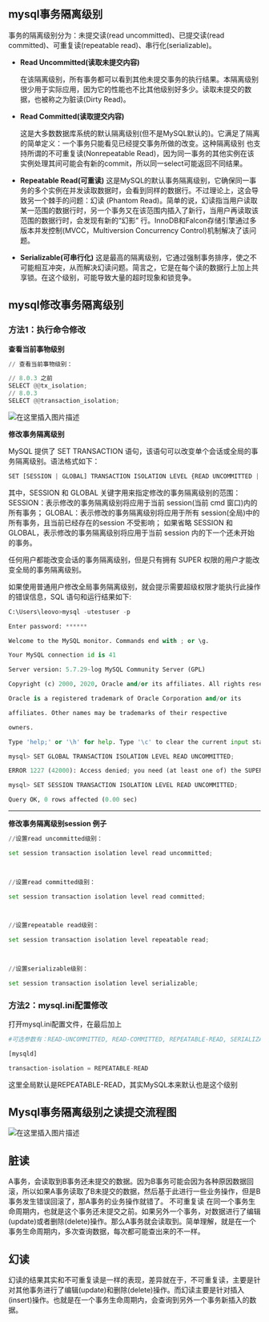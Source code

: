 ## mysql事务隔离级别
事务的隔离级别分为：未提交读(read uncommitted)、已提交读(read committed)、可重复读(repeatable read)、串行化(serializable)。

 - **Read Uncommitted(读取未提交内容)**
 
	 在该隔离级别，所有事务都可以看到其他未提交事务的执行结果。本隔离级别很少用于实际应用，因为它的性能也不比其他级别好多少。读取未提交的数据，也被称之为脏读(Dirty Read)。
 - **Read Committed(读取提交内容)**

	这是大多数数据库系统的默认隔离级别(但不是MySQL默认的)。它满足了隔离的简单定义：一个事务只能看见已经提交事务所做的改变。这种隔离级别 也支持所谓的不可重复读(Nonrepeatable Read)，因为同一事务的其他实例在该实例处理其间可能会有新的commit，所以同一select可能返回不同结果。



 - **Repeatable Read(可重读)**
这是MySQL的默认事务隔离级别，它确保同一事务的多个实例在并发读取数据时，会看到同样的数据行。不过理论上，这会导致另一个棘手的问题：幻读 (Phantom Read)。简单的说，幻读指当用户读取某一范围的数据行时，另一个事务又在该范围内插入了新行，当用户再读取该范围的数据行时，会发现有新的“幻影” 行。InnoDB和Falcon存储引擎通过多版本并发控制(MVCC，Multiversion Concurrency Control)机制解决了该问题。


 - **Serializable(可串行化)**
这是最高的隔离级别，它通过强制事务排序，使之不可能相互冲突，从而解决幻读问题。简言之，它是在每个读的数据行上加上共享锁。在这个级别，可能导致大量的超时现象和锁竞争。


## mysql修改事务隔离级别


### 方法1：执行命令修改
**查看当前事物级别**
```python
// 查看当前事物级别：

// 8.0.3 之前
SELECT @@tx_isolation;
// 8.0.3
SELECT @@transaction_isolation;
```

![在这里插入图片描述](https://i-blog.csdnimg.cn/blog_migrate/5bad6f292b0f5bf276ab312003d9c930.png)


**修改事务隔离级别**

MySQL 提供了 SET TRANSACTION 语句，该语句可以改变单个会话或全局的事务隔离级别。语法格式如下：

```python
SET [SESSION | GLOBAL] TRANSACTION ISOLATION LEVEL {READ UNCOMMITTED | READ COMMITTED | REPEATABLE READ | SERIALIZABLE}
```

其中，SESSION 和 GLOBAL 关键字用来指定修改的事务隔离级别的范围：
SESSION：表示修改的事务隔离级别将应用于当前 session(当前 cmd 窗口)内的所有事务；
GLOBAL：表示修改的事务隔离级别将应用于所有 session(全局)中的所有事务，且当前已经存在的session 不受影响；
如果省略 SESSION 和 GLOBAL，表示修改的事务隔离级别将应用于当前 session 内的下一个还未开始的事务。

任何用户都能改变会话的事务隔离级别，但是只有拥有 SUPER 权限的用户才能改变全局的事务隔离级别。

如果使用普通用户修改全局事务隔离级别，就会提示需要超级权限才能执行此操作的错误信息，SQL 语句和运行结果如下:



```python
C:\Users\leovo>mysql -utestuser -p

Enter password: ******

Welcome to the MySQL monitor. Commands end with ; or \g.

Your MySQL connection id is 41

Server version: 5.7.29-log MySQL Community Server (GPL)

Copyright (c) 2000, 2020, Oracle and/or its affiliates. All rights reserved.

Oracle is a registered trademark of Oracle Corporation and/or its

affiliates. Other names may be trademarks of their respective

owners.

Type 'help;' or '\h' for help. Type '\c' to clear the current input statement.

mysql> SET GLOBAL TRANSACTION ISOLATION LEVEL READ UNCOMMITTED;

ERROR 1227 (42000): Access denied; you need (at least one of) the SUPER privilege(s) for this operation

mysql> SET SESSION TRANSACTION ISOLATION LEVEL READ UNCOMMITTED;

Query OK, 0 rows affected (0.00 sec)

```

---

**修改事务隔离级别session 例子**

```python
//设置read uncommitted级别：

set session transaction isolation level read uncommitted;

 

//设置read committed级别：

set session transaction isolation level read committed;

 

//设置repeatable read级别：

set session transaction isolation level repeatable read;

 

//设置serializable级别：

set session transaction isolation level serializable;
```


### 方法2：mysql.ini配置修改
打开mysql.ini配置文件，在最后加上


```python
#可选参数有：READ-UNCOMMITTED, READ-COMMITTED, REPEATABLE-READ, SERIALIZABLE.

[mysqld]

transaction-isolation = REPEATABLE-READ
```

这里全局默认是REPEATABLE-READ，其实MySQL本来默认也是这个级别



## Mysql事务隔离级别之读提交流程图
![在这里插入图片描述](https://i-blog.csdnimg.cn/blog_migrate/d5fde302d621e45945d6880d83b2f3e1.png)







## 脏读

A事务，会读取到B事务还未提交的数据。因为B事务可能会因为各种原因数据回滚，所以如果A事务读取了B未提交的数据，然后基于此进行一些业务操作，但是B事务发生错误回滚了，那A事务的业务操作就错了。
不可重复读
在同一个事务生命周期内，也就是这个事务还未提交之前。如果另外一个事务，对数据进行了编辑(update)或者删除(delete)操作。那么A事务就会读取到。简单理解，就是在一个事务生命周期内，多次查询数据，每次都可能查出来的不一样。

## 幻读

幻读的结果其实和不可重复读是一样的表现，差异就在于，不可重复读，主要是针对其他事务进行了编辑(update)和删除(delete)操作。而幻读主要是针对插入(insert)操作。也就是在一个事务生命周期内，会查询到另外一个事务新插入的数据。

